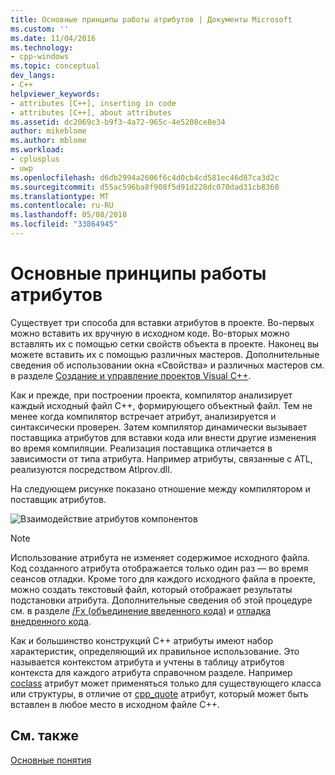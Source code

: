 ```yaml
---
title: Основные принципы работы атрибутов | Документы Microsoft
ms.custom: ''
ms.date: 11/04/2016
ms.technology:
- cpp-windows
ms.topic: conceptual
dev_langs:
- C++
helpviewer_keywords:
- attributes [C++], inserting in code
- attributes [C++], about attributes
ms.assetid: dc2069c3-b9f3-4a72-965c-4e5208ce8e34
author: mikeblome
ms.author: mblome
ms.workload:
- cplusplus
- uwp
ms.openlocfilehash: d6db2994a2606f6c4d0cb4cd581ec46d87ca3d2c
ms.sourcegitcommit: d55ac596ba8f908f5d91d228dc070dad31cb8360
ms.translationtype: MT
ms.contentlocale: ru-RU
ms.lasthandoff: 05/08/2018
ms.locfileid: "33864945"
---
```

# <a name="basic-mechanics-of-attributes"></a>Основные принципы работы атрибутов
Существует три способа для вставки атрибутов в проекте. Во-первых можно вставить их вручную в исходном коде. Во-вторых можно вставлять их с помощью сетки свойств объекта в проекте. Наконец вы можете вставить их с помощью различных мастеров. Дополнительные сведения об использовании окна «Свойства» и различных мастеров см. в разделе [Создание и управление проектов Visual C++](../ide/creating-and-managing-visual-cpp-projects.md).  
  
 Как и прежде, при построении проекта, компилятор анализирует каждый исходный файл C++, формирующего объектный файл. Тем не менее когда компилятор встречает атрибут, анализируется и синтаксически проверен. Затем компилятор динамически вызывает поставщика атрибутов для вставки кода или внести другие изменения во время компиляции. Реализация поставщика отличается в зависимости от типа атрибута. Например атрибуты, связанные с ATL, реализуются посредством Atlprov.dll.  
  
 На следующем рисунке показано отношение между компилятором и поставщик атрибутов.  
  
 ![Взаимодействие атрибутов компонентов](../windows/media/vccompattrcomm.gif "vcCompAttrComm")  
  
> [!NOTE]
>  Использование атрибута не изменяет содержимое исходного файла. Код созданного атрибута отображается только один раз — во время сеансов отладки. Кроме того для каждого исходного файла в проекте, можно создать текстовый файл, который отображает результаты подстановки атрибута. Дополнительные сведения об этой процедуре см. в разделе [/Fx (объединение введенного кода)](../build/reference/fx-merge-injected-code.md) и [отладка внедренного кода](/visualstudio/debugger/how-to-debug-injected-code).  
  
 Как и большинство конструкций C++ атрибуты имеют набор характеристик, определяющий их правильное использование. Это называется контекстом атрибута и учтены в таблицу атрибутов контекста для каждого атрибута справочном разделе. Например [coclass](../windows/coclass.md) атрибут может применяться только для существующего класса или структуры, в отличие от [cpp_quote](../windows/cpp-quote.md) атрибут, который может быть вставлен в любое место в исходном файле C++.  
  
## <a name="see-also"></a>См. также  
 [Основные понятия](../windows/attributed-programming-concepts.md)